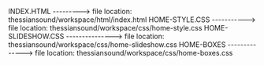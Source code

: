 INDEX.HTML ---------> file location: thessiansound/workspace/html/index.html
HOME-STYLE.CSS -----------> file location: thessiansound/workspace/css/home-style.css
HOME-SLIDESHOW.CSS ---------------> file location: thessiansound/workspace/css/home-slideshow.css
HOME-BOXES --------------> file location: thessiansound/workspace/css/home-boxes.css
